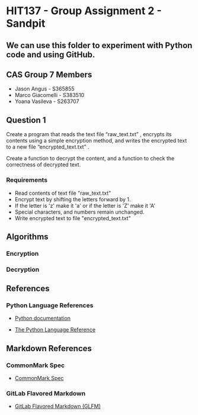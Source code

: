 # HIT137 - Group Assignment 2 - Sandpit

## We can use this folder to experiment with Python code and using GitHub.

## CAS Group 7 Members

- Jason Angus - S365855
- Marco Giacomelli - S383510
- Yoana Vasileva - S263707

## Question 1

Create a program that reads the text file “raw_text.txt” , encrypts its contents using a simple encryption method, and writes the encrypted text to a new file “encrypted_text.txt” .

Create a function to decrypt the content, and a function to check the correctness of decrypted text.

### Requirements

- Read contents of text file "raw_text.txt"
- Encrypt text by shifting the letters forward by 1.
- If the letter is 'z' make it 'a' or if the letter is 'Z' make it 'A'
- Special characters, and numbers remain unchanged.
- Write encrypted text to file "encrypted_text.txt"

## Algorithms

### Encryption

### Decryption

## References

### Python Language References

- [Python documentation](https://docs.python.org/3/)

- [The Python Language Reference](https://docs.python.org/3/reference/index.html)

## Markdown References

### CommonMark Spec

- [CommonMark Spec](https://spec.commonmark.org/)

### GitLab Flavored Markdown

- [GitLab Flavored Markdown (GLFM)](https://docs.gitlab.com/ee/user/markdown.html)
